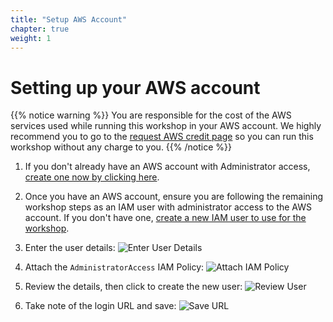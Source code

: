 ```yaml
---
title: "Setup AWS Account" 
chapter: true
weight: 1 
---
```


# Setting up your AWS account
<!-- TODO - can I get a way to ask for credits too? -->
{{% notice warning %}}
You are responsible for the cost of the AWS services used while running this workshop in your AWS account. We highly recommend you to go to the [request AWS credit page](/030_self_guided_setup/30_request_credit.html) so you can run this workshop without any charge to you.
{{% /notice %}}

1. If you don't already have an AWS account with Administrator access, [create
one now by clicking here](https://aws.amazon.com/getting-started/).

1. Once you have an AWS account, ensure you are following the remaining workshop steps
as an IAM user with administrator access to the AWS account. If you don't have one, 
[create a new IAM user to use for the workshop](https://console.aws.amazon.com/iam/home?#/users$new).

1. Enter the user details:
![Enter User Details](/images/01_Prerequisites/aws-1-create-user.png)

1. Attach the `AdministratorAccess` IAM Policy:
![Attach IAM Policy](/images/01_Prerequisites/aws-2-attach-policy.png)

1. Review the details, then click to create the new user:
![Review User](/images/01_Prerequisites/aws-3-review-user.png)

1. Take note of the login URL and save:
![Save URL](/images/01_Prerequisites/aws-4-save-url.png)
